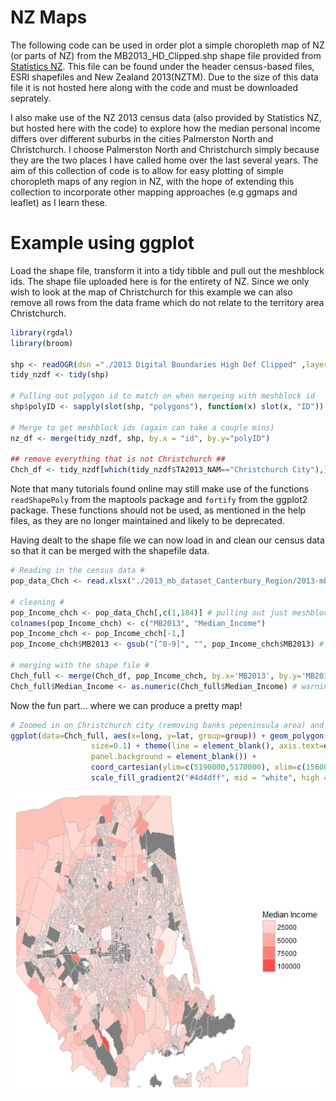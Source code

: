 # NZ Maps

The following code can be used in order plot a simple choropleth map of NZ (or parts of NZ) from the MB2013_HD_Clipped.shp shape file provided from [Statistics NZ](http://archive.stats.govt.nz/browse_for_stats/Maps_and_geography/Geographic-areas/digital-boundary-files.aspx). This file can be found under the header census-based files, ESRI shapefiles and New Zealand 2013(NZTM). Due to the size of this data file it is not hosted here along with the code and must be downloaded seprately. 

I also make use of the NZ 2013 census data (also provided by Statistics NZ, but hosted here with the code) to explore how the median personal income differs over different suburbs in the cities Palmerston North and Christchurch. I choose Palmerston North and Christchurch simply because they are the two places I have called home over the last several years. The aim of this collection of code is to allow for easy plotting of simple choropleth maps of any region in NZ, with the hope of extending this collection to incorporate other mapping approaches (e.g ggmaps and leaflet) as I learn these. 

# Example using ggplot

Load the shape file, transform it into a tidy tibble and pull out the meshblock ids. The shape file uploaded here is for the entirety of NZ. Since we only wish to look at the map of Christchurch for this example we can also remove all rows from the data frame which do not relate to the territory area Christchurch.

```R
library(rgdal)
library(broom)

shp <- readOGR(dsn ="./2013 Digital Boundaries High Def Clipped" ,layer="MB2013_HD_Clipped") 
tidy_nzdf <- tidy(shp)

# Pulling out polygon id to match on when mergeing with meshblock id 
shp$polyID <- sapply(slot(shp, "polygons"), function(x) slot(x, "ID"))

# Merge to get meshblock ids (again can take a couple mins)
nz_df <- merge(tidy_nzdf, shp, by.x = "id", by.y="polyID")

## remove everything that is not Christchurch ##
Chch_df <- tidy_nzdf[which(tidy_nzdf$TA2013_NAM=="Christchurch City"),]
```
Note that many tutorials found online may still make use of the functions `readShapePoly` from the maptools package and `fortify` from the ggplot2 package. These functions should not be used, as mentioned in the help files, as they are no longer maintained and likely to be deprecated.

Having dealt to the shape file we can now load in and clean our census data so that it can be merged with the shapefile data.

```R
# Reading in the census data #
pop_data_Chch <- read.xlsx("./2013_mb_dataset_Canterbury_Region/2013-mb-dataset-Canterbury-Region-individual-part-2.xlsx", sheet=4, startRow=9) # format not the nicest

# cleaning # 
pop_Income_chch <- pop_data_Chch[,c(1,184)] # pulling out just meshblock and median personal income
colnames(pop_Income_chch) <- c("MB2013", "Median_Income")
pop_Income_chch <- pop_Income_chch[-1,]
pop_Income_chch$MB2013 <- gsub("[^0-9]", "", pop_Income_chch$MB2013) # removing MB from in front of id number 

# merging with the shape file #
Chch_full <- merge(Chch_df, pop_Income_chch, by.x='MB2013', by.y='MB2013', all.x=TRUE)
Chch_full$Median_Income <- as.numeric(Chch_full$Median_Income) # warning NA's introduced -- due to ..C and * in dataset that were used instead of NA 
```

Now the fun part... where we can produce a pretty map!

```R
# Zoomed in on Christchurch city (removing banks pepeninsula area) and coloured by median income #
ggplot(data=Chch_full, aes(x=long, y=lat, group=group)) + geom_polygon(aes(fill=Median_Income), colour='gray', 
                  size=0.1) + theme(line = element_blank(), axis.text=element_blank(),axis.title=element_blank(), 
                  panel.background = element_blank()) +
                  coord_cartesian(ylim=c(5190000,5170000), xlim=c(1560000, 1585000)) +
                  scale_fill_gradient2("#4d4dff", mid = "white", high = "#ff4d4d") + guides(fill=guide_legend(title="Median Income"))
```
![ExampleMap_Chch](ExampleMap_Chch.jpeg)

